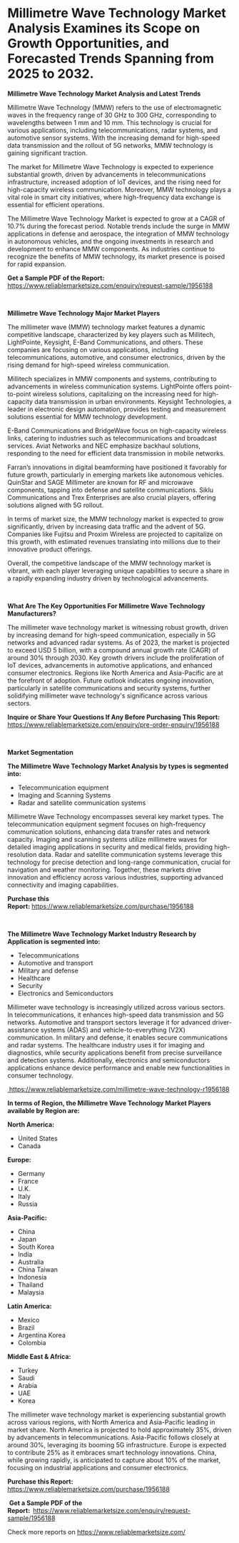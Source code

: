 <p><h1>Millimetre Wave Technology Market Analysis Examines its Scope on Growth Opportunities, and Forecasted Trends Spanning from 2025 to 2032.</h1></p><p><strong>Millimetre Wave Technology Market Analysis and Latest Trends</strong></p>
<p><p>Millimetre Wave Technology (MMW) refers to the use of electromagnetic waves in the frequency range of 30 GHz to 300 GHz, corresponding to wavelengths between 1 mm and 10 mm. This technology is crucial for various applications, including telecommunications, radar systems, and automotive sensor systems. With the increasing demand for high-speed data transmission and the rollout of 5G networks, MMW technology is gaining significant traction.</p><p>The market for Millimetre Wave Technology is expected to experience substantial growth, driven by advancements in telecommunications infrastructure, increased adoption of IoT devices, and the rising need for high-capacity wireless communication. Moreover, MMW technology plays a vital role in smart city initiatives, where high-frequency data exchange is essential for efficient operations.</p><p>The Millimetre Wave Technology Market is expected to grow at a CAGR of 10.7% during the forecast period. Notable trends include the surge in MMW applications in defense and aerospace, the integration of MMW technology in autonomous vehicles, and the ongoing investments in research and development to enhance MMW components. As industries continue to recognize the benefits of MMW technology, its market presence is poised for rapid expansion.</p></p>
<p><strong>Get a Sample PDF of the Report:&nbsp;</strong> <a href="https://www.reliablemarketsize.com/enquiry/request-sample/1956188?utm_campaign=3166&utm_medium=2&utm_source=Github&utm_content=ia&utm_term=08042025&utm_id=millimetre-wave-technology">https://www.reliablemarketsize.com/enquiry/request-sample/1956188</a></p>
<p>&nbsp;</p>
<p><strong>Millimetre Wave Technology Major Market Players</strong></p>
<p><p>The millimeter wave (MMW) technology market features a dynamic competitive landscape, characterized by key players such as Millitech, LightPointe, Keysight, E-Band Communications, and others. These companies are focusing on various applications, including telecommunications, automotive, and consumer electronics, driven by the rising demand for high-speed wireless communication.</p><p>Millitech specializes in MMW components and systems, contributing to advancements in wireless communication systems. LightPointe offers point-to-point wireless solutions, capitalizing on the increasing need for high-capacity data transmission in urban environments. Keysight Technologies, a leader in electronic design automation, provides testing and measurement solutions essential for MMW technology development.</p><p>E-Band Communications and BridgeWave focus on high-capacity wireless links, catering to industries such as telecommunications and broadcast services. Aviat Networks and NEC emphasize backhaul solutions, responding to the need for efficient data transmission in mobile networks.</p><p>Farran’s innovations in digital beamforming have positioned it favorably for future growth, particularly in emerging markets like autonomous vehicles. QuinStar and SAGE Millimeter are known for RF and microwave components, tapping into defense and satellite communications. Siklu Communications and Trex Enterprises are also crucial players, offering solutions aligned with 5G rollout.</p><p>In terms of market size, the MMW technology market is expected to grow significantly, driven by increasing data traffic and the advent of 5G. Companies like Fujitsu and Proxim Wireless are projected to capitalize on this growth, with estimated revenues translating into millions due to their innovative product offerings.</p><p>Overall, the competitive landscape of the MMW technology market is vibrant, with each player leveraging unique capabilities to secure a share in a rapidly expanding industry driven by technological advancements.</p></p>
<p>&nbsp;</p>
<p><strong>What Are The Key Opportunities For Millimetre Wave Technology Manufacturers?</strong></p>
<p><p>The millimeter wave technology market is witnessing robust growth, driven by increasing demand for high-speed communication, especially in 5G networks and advanced radar systems. As of 2023, the market is projected to exceed USD 5 billion, with a compound annual growth rate (CAGR) of around 30% through 2030. Key growth drivers include the proliferation of IoT devices, advancements in automotive applications, and enhanced consumer electronics. Regions like North America and Asia-Pacific are at the forefront of adoption. Future outlook indicates ongoing innovation, particularly in satellite communications and security systems, further solidifying millimeter wave technology's significance across various sectors.</p></p>
<p><strong>Inquire or Share Your Questions If Any Before Purchasing This Report:</strong> <a href="https://www.reliablemarketsize.com/enquiry/pre-order-enquiry/1956188?utm_campaign=3166&utm_medium=2&utm_source=Github&utm_content=ia&utm_term=08042025&utm_id=millimetre-wave-technology">https://www.reliablemarketsize.com/enquiry/pre-order-enquiry/1956188</a></p>
<p>&nbsp;</p>
<p><strong>Market Segmentation</strong></p>
<p><strong>The Millimetre Wave Technology Market Analysis by types is segmented into:</strong></p>
<p><ul><li>Telecommunication equipment</li><li>Imaging and Scanning Systems</li><li>Radar and satellite communication systems</li></ul></p>
<p><p>Millimetre Wave Technology encompasses several key market types. The telecommunication equipment segment focuses on high-frequency communication solutions, enhancing data transfer rates and network capacity. Imaging and scanning systems utilize millimetre waves for detailed imaging applications in security and medical fields, providing high-resolution data. Radar and satellite communication systems leverage this technology for precise detection and long-range communication, crucial for navigation and weather monitoring. Together, these markets drive innovation and efficiency across various industries, supporting advanced connectivity and imaging capabilities.</p></p>
<p><strong>Purchase this Report:&nbsp;</strong><a href="https://www.reliablemarketsize.com/purchase/1956188?utm_campaign=3166&utm_medium=2&utm_source=Github&utm_content=ia&utm_term=08042025&utm_id=millimetre-wave-technology">https://www.reliablemarketsize.com/purchase/1956188</a></p>
<p>&nbsp;</p>
<p><strong>The Millimetre Wave Technology Market Industry Research by Application is segmented into:</strong></p>
<p><ul><li>Telecommunications</li><li>Automotive and transport</li><li>Military and defense</li><li>Healthcare</li><li>Security</li><li>Electronics and Semiconductors</li></ul></p>
<p><p>Millimeter wave technology is increasingly utilized across various sectors. In telecommunications, it enhances high-speed data transmission and 5G networks. Automotive and transport sectors leverage it for advanced driver-assistance systems (ADAS) and vehicle-to-everything (V2X) communication. In military and defense, it enables secure communications and radar systems. The healthcare industry uses it for imaging and diagnostics, while security applications benefit from precise surveillance and detection systems. Additionally, electronics and semiconductors applications enhance device performance and enable new functionalities in consumer technology.</p></p>
<p><a href="https://www.reliablemarketsize.com/millimetre-wave-technology-r1956188?utm_campaign=3166&utm_medium=2&utm_source=Github&utm_content=ia&utm_term=08042025&utm_id=millimetre-wave-technology">&nbsp;https://www.reliablemarketsize.com/millimetre-wave-technology-r1956188</a></p>
<p><strong>In terms of Region, the Millimetre Wave Technology Market Players available by Region are:</strong></p>
<p>
    <p> <strong> North America: </strong>
        <ul>
            <li>United States</li>
            <li>Canada</li>
        </ul>
        </p> 
    <p> <strong> Europe: </strong>
        <ul>
            <li>Germany</li>
            <li>France</li>
            <li>U.K.</li>
            <li>Italy</li>
            <li>Russia</li>
        </ul>
        </p> 
    <p> <strong> Asia-Pacific: </strong>
        <ul>
            <li>China</li>
            <li>Japan</li>
            <li>South Korea</li>
            <li>India</li>
            <li>Australia</li>
            <li>China Taiwan</li>
            <li>Indonesia</li>
            <li>Thailand</li>
            <li>Malaysia</li>
        </ul>
        </p> 
    <p> <strong> Latin America: </strong>
        <ul>
            <li>Mexico</li>
            <li>Brazil</li>
            <li>Argentina Korea</li>
            <li>Colombia</li>
        </ul>
        </p> 
    <p> <strong> Middle East & Africa: </strong>
        <ul>
            <li>Turkey</li>
            <li>Saudi</li>
            <li>Arabia</li>
            <li>UAE</li>
            <li>Korea</li>
        </ul>
    </p>
    </p>
<p><p>The millimeter wave technology market is experiencing substantial growth across various regions, with North America and Asia-Pacific leading in market share. North America is projected to hold approximately 35%, driven by advancements in telecommunications. Asia-Pacific follows closely at around 30%, leveraging its booming 5G infrastructure. Europe is expected to contribute 25% as it embraces smart technology innovations. China, while growing rapidly, is anticipated to capture about 10% of the market, focusing on industrial applications and consumer electronics.</p></p>
<p><strong>Purchase this Report: </strong><a href="https://www.reliablemarketsize.com/purchase/1956188?utm_campaign=3166&utm_medium=2&utm_source=Github&utm_content=ia&utm_term=08042025&utm_id=millimetre-wave-technology">https://www.reliablemarketsize.com/purchase/1956188</a></p>
<p>&nbsp;<strong>Get a Sample PDF of the Report:&nbsp;&nbsp;</strong><a href="https://www.reliablemarketsize.com/enquiry/request-sample/1956188?utm_campaign=3166&utm_medium=2&utm_source=Github&utm_content=ia&utm_term=08042025&utm_id=millimetre-wave-technology">https://www.reliablemarketsize.com/enquiry/request-sample/1956188</a></p>
<p><strong></strong></p>
<p>Check more reports on <a href="https://www.reliablemarketsize.com/?utm_campaign=3166&utm_medium=2&utm_source=Github&utm_content=ia&utm_term=08042025&utm_id=millimetre-wave-technology">https://www.reliablemarketsize.com/</a></p>